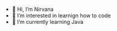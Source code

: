 - 👋 Hi, I’m Nirvana
- 👀 I’m interested in learnign how to code
- 🌱 I’m currently learning Java

<!---
Nivaniz/Nivaniz is a ✨ special ✨ repository because its `README.md` (this file) appears on your GitHub profile.
You can click the Preview link to take a look at your changes.
--->
